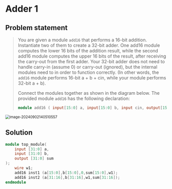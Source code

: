 # Adder 1

## Problem statement

> You are given a module `add16` that performs a 16-bit addition. Instantiate two of them to create a 32-bit adder. One add16 module computes the lower 16 bits of the addition result, while the second add16 module computes the upper 16 bits of the result, after receiving the carry-out from the first adder. Your 32-bit adder does not need to handle carry-in (assume 0) or carry-out (ignored), but the internal modules need to in order to function correctly. (In other words, the `add16` module performs 16-bit a + b + cin, while your module performs 32-bit a + b).
>
> Connect the modules together as shown in the diagram below. The provided module `add16` has the following declaration:
>
> ```verilog
> module add16 ( input[15:0] a, input[15:0] b, input cin, output[15:0] sum, output cout );
> ```

<img src="../assets/image-20240902140510557.png" alt="image-20240902140510557" style="zoom:80%;display:block;margin: 0 auto;" />

## Solution

```verilog
module top_module(
    input [31:0] a,
    input [31:0] b,
    output [31:0] sum
);
    wire w1;
    add16 inst1 (a[15:0],b[15:0],0,sum[15:0],w1);
    add16 inst2 (a[31:16],b[31:16],w1,sum[31:16]);
endmodule
```

